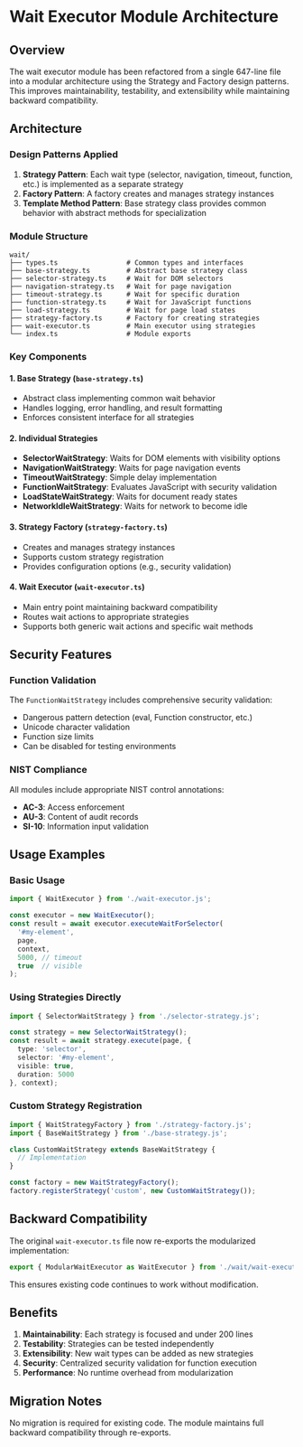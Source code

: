 # Wait Executor Module Architecture

## Overview

The wait executor module has been refactored from a single 647-line file into a modular architecture using the Strategy and Factory design patterns. This improves maintainability, testability, and extensibility while maintaining backward compatibility.

## Architecture

### Design Patterns Applied

1. **Strategy Pattern**: Each wait type (selector, navigation, timeout, function, etc.) is implemented as a separate strategy
2. **Factory Pattern**: A factory creates and manages strategy instances
3. **Template Method Pattern**: Base strategy class provides common behavior with abstract methods for specialization

### Module Structure

```
wait/
├── types.ts                 # Common types and interfaces
├── base-strategy.ts         # Abstract base strategy class
├── selector-strategy.ts     # Wait for DOM selectors
├── navigation-strategy.ts   # Wait for page navigation
├── timeout-strategy.ts      # Wait for specific duration
├── function-strategy.ts     # Wait for JavaScript functions
├── load-strategy.ts         # Wait for page load states
├── strategy-factory.ts      # Factory for creating strategies
├── wait-executor.ts         # Main executor using strategies
└── index.ts                 # Module exports
```

### Key Components

#### 1. Base Strategy (`base-strategy.ts`)
- Abstract class implementing common wait behavior
- Handles logging, error handling, and result formatting
- Enforces consistent interface for all strategies

#### 2. Individual Strategies
- **SelectorWaitStrategy**: Waits for DOM elements with visibility options
- **NavigationWaitStrategy**: Waits for page navigation events
- **TimeoutWaitStrategy**: Simple delay implementation
- **FunctionWaitStrategy**: Evaluates JavaScript with security validation
- **LoadStateWaitStrategy**: Waits for document ready states
- **NetworkIdleWaitStrategy**: Waits for network to become idle

#### 3. Strategy Factory (`strategy-factory.ts`)
- Creates and manages strategy instances
- Supports custom strategy registration
- Provides configuration options (e.g., security validation)

#### 4. Wait Executor (`wait-executor.ts`)
- Main entry point maintaining backward compatibility
- Routes wait actions to appropriate strategies
- Supports both generic wait actions and specific wait methods

## Security Features

### Function Validation
The `FunctionWaitStrategy` includes comprehensive security validation:
- Dangerous pattern detection (eval, Function constructor, etc.)
- Unicode character validation
- Function size limits
- Can be disabled for testing environments

### NIST Compliance
All modules include appropriate NIST control annotations:
- **AC-3**: Access enforcement
- **AU-3**: Content of audit records  
- **SI-10**: Information input validation

## Usage Examples

### Basic Usage
```typescript
import { WaitExecutor } from './wait-executor.js';

const executor = new WaitExecutor();
const result = await executor.executeWaitForSelector(
  '#my-element',
  page,
  context,
  5000, // timeout
  true  // visible
);
```

### Using Strategies Directly
```typescript
import { SelectorWaitStrategy } from './selector-strategy.js';

const strategy = new SelectorWaitStrategy();
const result = await strategy.execute(page, {
  type: 'selector',
  selector: '#my-element',
  visible: true,
  duration: 5000
}, context);
```

### Custom Strategy Registration
```typescript
import { WaitStrategyFactory } from './strategy-factory.js';
import { BaseWaitStrategy } from './base-strategy.js';

class CustomWaitStrategy extends BaseWaitStrategy {
  // Implementation
}

const factory = new WaitStrategyFactory();
factory.registerStrategy('custom', new CustomWaitStrategy());
```

## Backward Compatibility

The original `wait-executor.ts` file now re-exports the modularized implementation:
```typescript
export { ModularWaitExecutor as WaitExecutor } from './wait/wait-executor.js';
```

This ensures existing code continues to work without modification.

## Benefits

1. **Maintainability**: Each strategy is focused and under 200 lines
2. **Testability**: Strategies can be tested independently
3. **Extensibility**: New wait types can be added as new strategies
4. **Security**: Centralized security validation for function execution
5. **Performance**: No runtime overhead from modularization

## Migration Notes

No migration is required for existing code. The module maintains full backward compatibility through re-exports.